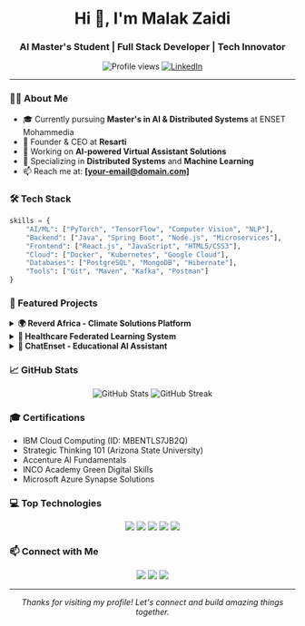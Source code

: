 <h1 align="center">Hi 👋, I'm Malak Zaidi</h1>
<h3 align="center">AI Master's Student | Full Stack Developer | Tech Innovator</h3>

<p align="center">
  <img src="https://komarev.com/ghpvc/?username=malakzaidi&label=Profile%20views&color=6A0DAD&style=flat" alt="Profile views" />
  <a href="https://linkedin.com/in/malak-zaidi"><img src="https://img.shields.io/badge/-Malak%20Zaidi-blue?style=flat&logo=Linkedin&logoColor=white" alt="LinkedIn" /></a>
</p>

---

### 👨‍💻 About Me

- 🎓 Currently pursuing **Master's in AI & Distributed Systems** at ENSET Mohammedia
- 💼 Founder & CEO at **Resarti**
- 🔭 Working on **AI-powered Virtual Assistant Solutions**
- 🌱 Specializing in **Distributed Systems** and **Machine Learning**
- 📫 Reach me at: **[your-email@domain.com]**

### 🛠 Tech Stack

```python
skills = {
    "AI/ML": ["PyTorch", "TensorFlow", "Computer Vision", "NLP"],
    "Backend": ["Java", "Spring Boot", "Node.js", "Microservices"],
    "Frontend": ["React.js", "JavaScript", "HTML5/CSS3"],
    "Cloud": ["Docker", "Kubernetes", "Google Cloud"],
    "Databases": ["PostgreSQL", "MongoDB", "Hibernate"],
    "Tools": ["Git", "Maven", "Kafka", "Postman"]
}
```

### 🚀 Featured Projects

<details>
<summary><b>🌍 Reverd Africa - Climate Solutions Platform</b></summary>

- Developed a microservices-based platform for climate solutions in Africa
- **Tech:** React.js, Spring Boot, Spring Cloud, Netflix Eureka
- **Features:**
  - Microservices Architecture
  - Real-time Data Processing
  - Environmental Impact Tracking
</details>

<details>
<summary><b>🏥 Healthcare Federated Learning System</b></summary>

- Privacy-preserving AI system for healthcare data analysis
- **Tech:** PyTorch, Matplotlib, NumPy
- **Impact:**
  - Implemented distributed training
  - Enhanced data privacy
  - Improved prediction accuracy
</details>

<details>
<summary><b>🤖 ChatEnset - Educational AI Assistant</b></summary>

- AI-powered chatbot for enhanced learning
- **Tech:** NLP, Python, Machine Learning
- **Results:**
  - Increased student engagement
  - Automated response system
  - Research presentation at ENSET
</details>

### 📈 GitHub Stats

<p align="center">
  <img src="https://github-readme-stats.vercel.app/api?username=malakzaidi&show_icons=true&theme=midnight-purple&hide_border=true" alt="GitHub Stats" />
  <img src="https://github-readme-streak-stats.herokuapp.com/?user=malakzaidi&theme=midnight-purple&hide_border=true" alt="GitHub Streak" />
</p>

### 🎓 Certifications

- IBM Cloud Computing (ID: MBENTLS7JB2Q)
- Strategic Thinking 101 (Arizona State University)
- Accenture AI Fundamentals
- INCO Academy Green Digital Skills
- Microsoft Azure Synapse Solutions

### 💻 Top Technologies

<p align="center">
  <img src="https://img.shields.io/badge/Python-3776AB?style=for-the-badge&logo=python&logoColor=white" />
  <img src="https://img.shields.io/badge/Java-ED8B00?style=for-the-badge&logo=openjdk&logoColor=white" />
  <img src="https://img.shields.io/badge/React-20232A?style=for-the-badge&logo=react&logoColor=61DAFB" />
  <img src="https://img.shields.io/badge/Spring-6DB33F?style=for-the-badge&logo=spring&logoColor=white" />
  <img src="https://img.shields.io/badge/Docker-2496ED?style=for-the-badge&logo=docker&logoColor=white" />
</p>

### 📫 Connect with Me

<p align="center">
  <a href="mailto:your.email@example.com"><img src="https://img.shields.io/badge/Email-D14836?style=for-the-badge&logo=gmail&logoColor=white" /></a>
  <a href="https://linkedin.com/in/malak-zaidi"><img src="https://img.shields.io/badge/LinkedIn-0077B5?style=for-the-badge&logo=linkedin&logoColor=white" /></a>
  <a href="https://github.com/malakzaidi"><img src="https://img.shields.io/badge/GitHub-100000?style=for-the-badge&logo=github&logoColor=white" /></a>
</p>

---

<p align="center">
  <i>Thanks for visiting my profile! Let's connect and build amazing things together.</i>
</p>
